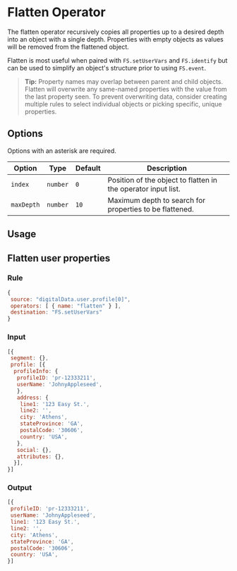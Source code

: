 # Flatten Operator

The flatten operator recursively copies all properties up to a desired depth into an object with a single depth.  Properties with empty objects as values will be removed from the flattened object.

Flatten is most useful when paired with `FS.setUserVars` and `FS.identify` but can be used to simplify an object's structure prior to using `FS.event`.

> **Tip:**  Property names may overlap between parent and child objects. Flatten will overwrite any same-named properties with the value from the last property seen.  To prevent overwriting data, consider creating multiple rules to select individual objects or picking specific, unique properties.

## Options

Options with an asterisk are required.

| Option | Type | Default | Description |
| ------ | ---- | ------- | ----------- |
| `index`  | `number` | `0` | Position of the object to flatten in the operator input list. |
| `maxDepth` | `number` | `10` | Maximum depth to search for properties to be flattened. |

## Usage

## Flatten user properties

### Rule

```javascript
{
 source: "digitalData.user.profile[0]",
 operators: [ { name: "flatten" } ],
 destination: "FS.setUserVars"
}
```

### Input

```javascript
[{
 segment: {},
 profile: [{
  profileInfo: {
   profileID: 'pr-12333211',
   userName: 'JohnyAppleseed',
   },
   address: {
    line1: '123 Easy St.',
    line2: '',
    city: 'Athens',
    stateProvince: 'GA',
    postalCode: '30606',
    country: 'USA',
   },
   social: {},
   attributes: {},
  }],
}]
```

### Output

```javascript
[{
 profileID: 'pr-12333211',
 userName: 'JohnyAppleseed',
 line1: '123 Easy St.',
 line2: '',
 city: 'Athens',
 stateProvince: 'GA',
 postalCode: '30606',
 country: 'USA',
}]
```
